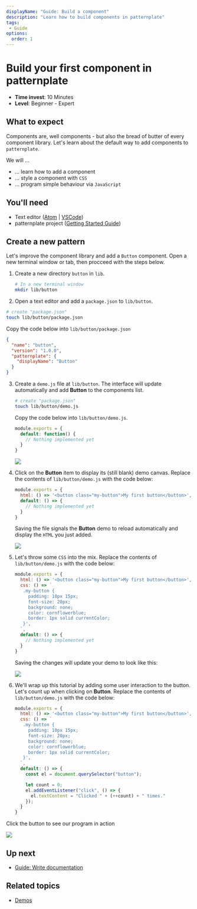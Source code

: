 ```yaml
---
displayName: "Guide: Build a component"
description: "Learn how to build components in patternplate"
tags: 
 - Guide
options:
  order: 1
---
```


# Build your first component in patternplate

* **Time invest**: 10 Minutes
* **Level**: Beginner - Expert

## What to expect

Components are, well components - but also the bread of butter of every 
component library. Let's learn about the default way to add components to `patternplate`.

We will …

* … learn how to add a component 
* … style a component with `CSS`
* … program simple behaviour via `JavaScript`

## You'll need

* Text editor ([Atom](https://atom.io/) | [VSCode](https://code.visualstudio.com/))
* patternplate project ([Getting Started Guide](./doc/docs/guides/getting-started?guides-enabled=true))

## Create a new pattern

Let's improve the component library and add a `Button` component. 
Open a new terminal window or tab, then procceed with the steps below.

1. Create a new directory `button` in `lib`.

   ```bash
   # In a new terminal window
   mkdir lib/button
   ```

2. Open a text editor and add a `package.json` to `lib/button`. 

  ```bash
  # create "package.json"
  touch lib/button/package.json
  ```

   Copy the code below into `lib/button/package.json`

   ```json
   {
     "name": "button",
     "version": "1.0.0",
     "patternplate": {
       "displayName": "Button"
     }
   }
   ```

3. Create a `demo.js` file at `lib/button`. The interface will update
automatically and add **Button** to the components list. 

   ```bash
   # create "package.json"
   touch lib/button/demo.js
   ```

   Copy the code below into `lib/button/demo.js`.

   ```js
   module.exports = {
     default: function() {
       // Nothing implemented yet
     }
   }
   ```

   ![](https://patternplate.github.io/media/images/screenshot-button.png)
 
4. Click on the **Button** item to display its (still blank) demo canvas.
   Replace the contents of `lib/button/demo.js` with the code below:

   ```js
   module.exports = {
     html: () => '<button class="my-button">My first button</button>',
     default: () => {
       // Nothing implemented yet
     }
   }
   ```

   Saving the file signals the **Button** demo to reload automatically and display the `HTML` you just added.

   ![](https://patternplate.github.io/media/images/screenshot-button-markup.png)

5. Let's throw some `CSS` into the mix.
   Replace the contents of `lib/button/demo.js` with the code below:

   ```js
   module.exports = {
     html: () => '<button class="my-button">My first button</button>',
     css: () => `
      .my-button {
        padding: 10px 15px;
        font-size: 20px; 
        background: none; 
        color: cornflowerblue; 
        border: 1px solid currentColor;
      }',
     `,
     default: () => {
       // Nothing implemented yet
     }
   }
   ```

   Saving the changes will update your demo to look like this:

   ![](https://patternplate.github.io/media/images/screenshot-button-styled.png)

6. We'll wrap up this tutorial by adding some user interaction to the button. 
Let's count up when clicking on **Button**.
   Replace the contents of `lib/button/demo.js` with the code below:


   ```js
   module.exports = {
     html: () => '<button class="my-button">My first button</button>',
     css: () => `
      .my-button {
        padding: 10px 15px;
        font-size: 20px; 
        background: none; 
        color: cornflowerblue; 
        border: 1px solid currentColor;
      }',
     `,
     default: () => {
       const el = document.querySelector("button"); 

       let count = 0;
       el.addEventListener("click", () => {
         el.textContent = "Clicked " + (++count) + " times."
       });
     }
   }
   ```

  Click the button to see our program in action

  ![](https://patternplate.github.io/media/images/screencast-button-programmed.gif)

## Up next

* [Guide: Write documentation](./doc/docs/guides/write-documentation?guides-enabled=true)

## Related topics

* [Demos](./doc/docs/reference/demos?reference-enabled=true)
